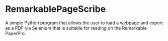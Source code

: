 # RemarkablePageScribe
A simple Python program that allows the user to load a webpage and export as a PDF via Selenium that is suitable for reading on the Remarkable PaperPro.
